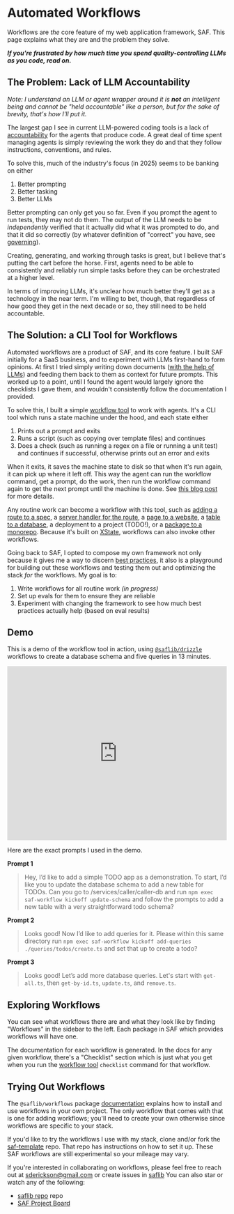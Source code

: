 # Automated Workflows

Workflows are _the_ core feature of my web application framework, SAF. This page explains what they are and the problem they solve.

**_If you're frustrated by how much time you spend quality-controlling LLMs as you code, read on._**

## The Problem: Lack of LLM Accountability

_Note: I understand an LLM or agent wrapper around it is **not** an intelligent being and cannot be "held accountable" like a person, but for the sake of brevity, that's how I'll put it._

The largest gap I see in current LLM-powered coding tools is a lack of [accountability](https://scotterickson.info/blog/2025-05-24-Accountability-and-Gaslighting) for the agents that produce code. A great deal of time spent managing agents is simply reviewing the work they do and that they follow instructions, conventions, and rules.

To solve this, much of the industry's focus (in 2025) seems to be banking on either

1. Better prompting
2. Better tasking
3. Better LLMs

Better prompting can only get you so far. Even if you prompt the agent to run tests, they may not do them. The output of the LLM needs to be _independently_ verified that it actually did what it was prompted to do, and that it did so correctly (by whatever definition of "correct" you have, see [governing](https://scotterickson.info/blog/2025-06-14-governing-products)).

Creating, generating, and working through tasks is great, but I believe that's putting the cart before the horse. First, agents need to be able to consistently and reliably run simple tasks before they can be orchestrated at a higher level.

In terms of improving LLMs, it's unclear how much better they'll get as a technology in the near term. I'm willing to bet, though, that regardless of how good they get in the next decade or so, they still need to be held accountable.

## The Solution: a CLI Tool for Workflows

Automated workflows are a product of SAF, and its core feature. I built SAF initially for a SaaS business, and to experiment with LLMs first-hand to form opinions. At first I tried simply writing down documents ([with the help of LLMs](https://scotterickson.info/blog/2025-03-27-doc-driven-ai)) and feeding them back to them as context for future prompts. This worked up to a point, until I found the agent would largely ignore the checklists I gave them, and wouldn't consistently follow the documentation I provided.

To solve this, I built a simple [workflow tool](https://scotterickson.info/blog/2025-05-10-workflow-first-iteration) to work with agents. It's a CLI tool which runs a state machine under the hood, and each state either

1. Prints out a prompt and exits
2. Runs a script (such as copying over template files) and continues
3. Does a check (such as running a regex on a file or running a unit test) and continues if successful, otherwise prints out an error and exits

When it exits, it saves the machine state to disk so that when it's run again, it can pick up where it left off. This way the agent can run the workflow command, get a prompt, do the work, then run the workflow command again to get the next prompt until the machine is done. See [this blog post](https://scotterickson.info/blog/2025-05-10-workflow-first-iteration) for more details.

Any routine work can become a workflow with this tool, such as [adding a route to a spec](./openapi/docs/workflows/add-route.md), a [server handler for the route](./express/docs/workflows/add-handler.md), a [page to a website](./vue/docs/workflows/add-page.md), a [table to a database](./drizzle/docs/workflows/update-schema.md), a deployment to a project (TODO!), or a [package to a monorepo](./monorepo/docs/workflows/add-package.md). Because it's built on [XState](https://stately.ai/docs), workflows can also invoke other workflows.

Going back to SAF, I opted to compose my own framework not only because it gives me a way to discern [best practices](./best-practices.md), it also is a playground for building out these workflows and testing them out and optimizing the stack _for_ the workflows. My goal is to:

1. Write workflows for all routine work _(in progress)_
2. Set up evals for them to ensure they are reliable
3. Experiment with changing the framework to see how much best practices actually help (based on eval results)

## Demo

This is a demo of the workflow tool in action, using [`@saflib/drizzle`](./drizzle/docs/workflows/index.md) workflows to create a database schema and five queries in 13 minutes.

<iframe width="100%" height="400" src="https://www.youtube.com/embed/p6jfG5JH7_8?si=Avxv1kGjHLmXW4nP" title="YouTube video player" frameborder="0" allow="accelerometer; autoplay; clipboard-write; encrypted-media; gyroscope; picture-in-picture; web-share" referrerpolicy="strict-origin-when-cross-origin" allowfullscreen></iframe>

Here are the exact prompts I used in the demo.

**Prompt 1**

> Hey, I’d like to add a simple TODO app as a demonstration. To start, I’d like you to update the database schema to add a new table for TODOs. Can you go to /services/caller/caller-db and run `npm exec saf-workflow kickoff update-schema` and follow the prompts to add a new table with a very straightforward todo schema?

**Prompt 2**

> Looks good! Now I’d like to add queries for it. Please within this same directory run `npm exec saf-workflow kickoff add-queries ./queries/todos/create.ts` and set that up to create a todo?

**Prompt 3**

> Looks good! Let’s add more database queries. Let's start with `get-all.ts`, then `get-by-id.ts`, `update.ts`, and `remove.ts`.

## Exploring Workflows

You can see what workflows there are and what they look like by finding "Workflows" in the sidebar to the left. Each package in SAF which provides workflows will have one.

The documentation for each workflow is generated. In the docs for any given workflow, there's a "Checklist" section which is just what you get when you run the [workflow tool](./workflows-cli/docs/cli/saf-workflow.md) `checklist` command for that workflow.

## Trying Out Workflows

The `@saflib/workflows` package [documentation](./workflows/docs/README.md) explains how to install and use workflows in your own project. The only workflow that comes with that is one for adding workflows; you'll need to create your own otherwise since workflows are specific to your stack.

If you'd like to try the workflows I use with my stack, clone and/or fork the [saf-template](https://github.com/sderickson/saf-template) repo. That repo has instructions on how to set it up. These SAF workflows are still experimental so your mileage may vary.

If you're interested in collaborating on workflows, please feel free to reach out at [sderickson@gmail.com](mailto:sderickson@gmail.com) or create issues in [saflib](https://github.com/sderickson/saflib) You can also star or watch any of the following:

- [saflib repo](https://github.com/sderickson/saflib) repo
- [SAF Project Board](https://github.com/users/sderickson/projects/2/views/3)
